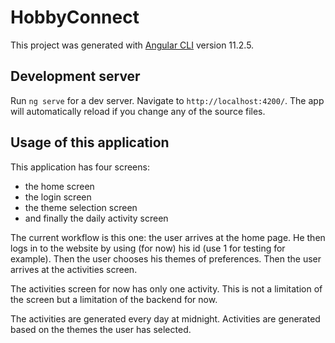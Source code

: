 # HobbyConnect

This project was generated with [Angular CLI](https://github.com/angular/angular-cli) version 11.2.5.

## Development server

Run `ng serve` for a dev server. Navigate to `http://localhost:4200/`. The app will automatically reload if you change any of the source files.

## Usage of this application

This application has four screens:
- the home screen
- the login screen
- the theme selection screen
- and finally the daily activity screen

The current workflow is this one:
the user arrives at the home page.
He then logs in to the website by using (for now) his id (use 1 for testing for example).
Then the user chooses his themes of preferences.
Then the user arrives at the activities screen.

The activities screen for now has only one activity. This is not a limitation of the screen but a limitation of the backend for now.

The activities are generated every day at midnight.
Activities are generated based on the themes the user has selected.

